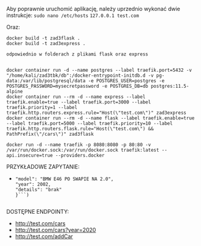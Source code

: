 Aby poprawnie uruchomić aplikację, należy uprzednio wykonać dwie instrukcje:
    ```sudo nano /etc/hosts``` 
    ```127.0.0.1 test.com```

Oraz:

```
docker build -t zad3flask . 
docker build -t zad3express . 

odpowiednio w folderach z plikami flask oraz express


docker container run -d --name postgres --label traefik.port=5432 -v "/home/kali/zad3tbk/db":/docker-entrypoint-initdb.d -v pg-data:/var/lib/postgresql/data -e POSTGRES_USER=postgres -e POSTGRES_PASSWORD=mysecretpassword -e POSTGRES_DB=db postgres:11.5-alpine
docker container run --rm -d --name express --label traefik.enable=true --label traefik.port=3000 --label traefik.priority=1 --label traefik.http.routers.express.rule="Host(\"test.com\")" zad3express  
docker container run --rm -d --name flask --label traefik.enable=true --label traefik.port=5000 --label traefik.priority=10 --label traefik.http.routers.flask.rule="Host(\"test.com\") && PathPrefix(\"/cars\")" zad3flask

docker run -d --name traefik -p 8080:8080 -p 80:80 -v /var/run/docker.sock:/var/run/docker.sock traefik:latest --api.insecure=true --providers.docker
```

PRZYKŁADOWE ZAPYTANIE:
* ```{
  "model": "BMW E46 PO SWAPIE NA 2.0",
  "year": 2002,
  "details": "brak"
  }```)


DOSTĘPNE ENDPOINTY:
* http://test.com/cars
* http://test.com/cars?year=2020
* http://test.com/addCar  
